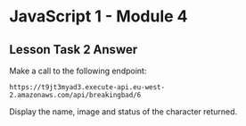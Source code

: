 # JavaScript 1 - Module 4

## Lesson Task 2 Answer

Make a call to the following endpoint:

```
https://t9jt3myad3.execute-api.eu-west-2.amazonaws.com/api/breakingbad/6
```

Display the name, image and status of the character returned.
